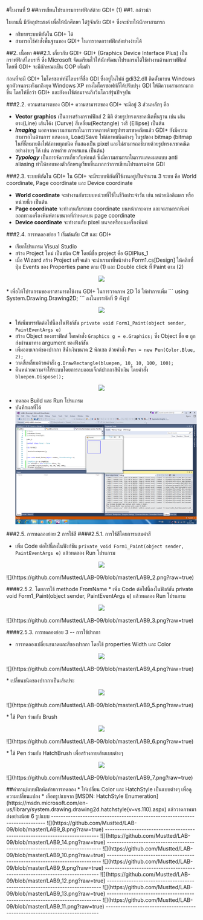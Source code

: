 #ใบงานที่ 9
##การเขียนโปรแกรมกราฟฟิกส์ด้วย GDI+ (1)
##1.	กล่าวนำ

ใบงานนี้ มีวัตถุประสงค์ เพื่อให้นักศึกษา ได้รู้จักกับ GDI+ ซึ่งจะช่วยให้นักษาสามารถ

* อธิบายระบบพิกัดใน  GDI+ ได้
* สามารถใช้คำสั่งพื้นฐานของ GDI+ ในการวาดกราฟฟิกส์อย่างง่ายได้

##2.	เนื้อหา
###2.1.	เกี่ยวกับ GDI+
GDI+ (Graphics Device Interface Plus) เป็นกราฟฟิกส์ไลบรารี่ ซึ่ง Microsoft จัดเตรียมไว้ให้นักพัฒนาโปรแกรมได้ใช้ทำงานด้านกราฟฟิกส์ โดยที่ GDI+ จะมีลักษณะเป็น OOP เต็มตัว 

ก่อนที่จะมี GDI+ ไมโครซอฟท์มีไลบรารี่ชื่อ GDI ซึ่งอยู่ในไฟล์ gdi32.dll ติดตั้งมาบน Windows ทุกตัวจนกระทั่งมาถึงยุค Windows XP ทางไมโครซอฟท์ก็ได้ปรับปรุง GDI ให้มีความสามารถมากขึ้น โดยให้ชื่อว่า GDI+ และยังคงใช้ต่อมาจนถึงวินโดวส์รุ่นปัจจุบัน

###2.2.	ความสามารถของ GDI+ 
ความสามารถของ GDI+ จะมีอยู่ 3 ส่วนหลักๆ คือ
* **Vector graphics** เป็นการสร้างกราฟฟิกส์ 2 มิติ ด้วยรูปทรงเรขาคณิตพื้นฐาน เช่น เส้นตรง(Line) เส้นโค้ง (Curve)  สี่เหลี่ยม(Rectangle) วงรี (Ellipse) เป็นต้น 
* ***Imaging*** นอกจากความสามารถในการวาดภาพด้วยรูปทรงเรขาคณิตแล้ว GDI+ ยังมีความสามารถในด้านการ แสดงผล, Load/Save ไฟล์ภาพชนิดต่างๆ ในรูปของ bitmap (bitmap ในที่นี้หมายถึงไฟล์ภาพทุกชนิด ที่แสดงเป็น pixel และไม่สามารถอธิบายด้วยรูปทรงเรขาคณิตอย่างง่ายๆ ได้ เช่น ภาพถ่าย ภาพสแกน เป็นต้น)  
* ***Typology*** เป็นการจัดการเกี่ยวกับฟอนต์ ซึ่งมีความสามารถในการแสดงผลแบบ anti aliasing ทำให้ขอบของตัวอักษรดูเรียบขึ้นมากกว่าการเขียนโปรแกรมด้วย GDI 

###2.3.	ระบบพิกัดใน GDI+
ใน GDI+ จะมีระบบพิกัดที่ใช้งานอยู่เป็นจำนวน 3 ระบบ คือ World coordinate, Page coordinate และ Device coordinate

* **World coordinate** จะทำงานกับระบบหน่วยที่ใช้ในชีวิตประจำวัน เช่น หน่วยมิลลิเมตร หรือ หน่วยนิ้ว เป็นต้น
* **Page coordinate** จะทำงานกับระบบ coordinate บนหน้ากระดาษ และจะสามารถพิมพ์ออกทางเครื่องพิมพ์ตามขนาดที่กำหนดบน page coordinate
* **Device coordinate** จะทำงานกับ pixel บนจอหรือบนเครื่องพิมพ์

###2.4.	การทดลองย่อย 1   เริ่มต้นกับ C# และ GDI+
* เรียกโปรแกรม Visual Studio
 * สร้าง Project ใหม่ เป็นชนิด C# โดยมีชื่อ project คือ GDIPlus_1
* เมื่อ Wizard สร้าง Project เสร็จแล้ว จะนำเรามาที่หน้าต่าง Form1.cs[Design] ให้คลิกที่ปุ่ม Events ของ Properties pane ตาม (1) และ Double click ที่ Paint ตาม (2)

<p align="center">
<img src="https://github.com/Desktop-Programming-Lab-2559/LAB-09/blob/master/imgs/lab9-1.png">
</p> 
* เพื่อให้โปรแกรมของเราสามารถใช้งาน GDI+ ในการวาดภาพ 2D ได้ ให้ทำการเพิ่ม ```  using System.Drawing.Drawing2D; ``` ลงในบรรทัดที่ 9 ดังรูป 
<p align="center">
<img src="https://github.com/Desktop-Programming-Lab-2559/LAB-09/blob/master/imgs/lab9-2.png">
</p> 

* ให้เพิ่มบรรทัดต่อไปนี้ลงในฟังก์ชัน ```private void Form1_Paint(object sender, PaintEventArgs e)```
 * สร้าง Object ของกราฟิกส์ โดยคำสั่ง  ```Graphics g = e.Graphics;``` ซึ่ง Object ชื่อ e ถูกส่งผ่านมาทาง argument ของฟังก์ชัน
 * เพิ่มออบเจกต์ของปากกา สีน้ำเงินขนาด 2 พิกเซล ด้วยคำสั่ง ```Pen = new Pen(Color.Blue, 2);```
 * วาดสี่เหลี่ยมด้วยคำสั่ง ```g.DrawRectangle(bluepen, 10, 10, 100, 100);```
 * คืนหน่วยความจำให้ระบบโดยการลบออบเจ็กต์ปากกาสีน้ำเงิน โดยคำสั่ง ```bluepen.Dispose();```

<p align="center">
<img src="https://github.com/Desktop-Programming-Lab-2559/LAB-09/blob/master/imgs/lab9-3.png">
</p> 
 
 * ทดลอง Build และ Run โปรแกรม
 * บันทึกผลที่ได้
 ![](https://github.com/Mustted/LAB-09/blob/master/LAB9_1.png?raw=true)

###2.5.	การทดลองย่อย 2  การใช้สี
####2.5.1.	การใช้สีโดยการผสมค่าสี
* เพิ่ม Code ต่อไปนี้ลงในฟังก์ชัน ```private void Form1_Paint(object sender, PaintEventArgs e)``` แล้วทดลอง Run โปรแกรม

<p align="center">
<img src="https://github.com/Desktop-Programming-Lab-2559/LAB-09/blob/master/imgs/lab9-4.png">
</p> 
 ![](https://github.com/Mustted/LAB-09/blob/master/LAB9_2.png?raw=true)
 </p>
####2.5.2.	โดยการใช้ methode FromName 
* เพิ่ม Code ต่อไปนี้ลงในฟังก์ชัน private void Form1_Paint(object sender, PaintEventArgs e) แล้วทดลอง Run โปรแกรม
 <p align="center">
<img src="https://github.com/Desktop-Programming-Lab-2559/LAB-09/blob/master/imgs/lab9-5.png">
</p> 
![](https://github.com/Mustted/LAB-09/blob/master/LAB9_3.png?raw=true)
</p>

####2.5.3. การทดลองย่อย 3  -- การใช้ปากกา
* การทดลองเปลี่ยนขนาดและสีของปากกา โดยใช้ properties Width และ Color
<p align="center">
<img src="https://github.com/Desktop-Programming-Lab-2559/LAB-09/blob/master/imgs/lab9-6.png">
</p> 
![](https://github.com/Mustted/LAB-09/blob/master/LAB9_4.png?raw=true)
</p>
* เปลี่ยนชนิดของปากกาเป็นเส้นประ
<p align="center">
<img src="https://github.com/Desktop-Programming-Lab-2559/LAB-09/blob/master/imgs/lab9-7.png">
</p> 
![](https://github.com/Mustted/LAB-09/blob/master/LAB9_5.png?raw=true)
</p>
* ใช้ Pen ร่วมกับ Brush  
<p align="center">
<img src="https://github.com/Desktop-Programming-Lab-2559/LAB-09/blob/master/imgs/lab9-8.png">
</p> 
![](https://github.com/Mustted/LAB-09/blob/master/LAB9_6.png?raw=true)
</p>
* ใช้ Pen ร่วมกับ HatchBrush  เพื่อสร้างลายเส้นแบบต่างๆ
<p align="center">
<img src="https://github.com/Desktop-Programming-Lab-2559/LAB-09/blob/master/imgs/lab9-9.png">
</p> 
![](https://github.com/Mustted/LAB-09/blob/master/LAB9_7.png?raw=true)
</p>
##คำถาม/แบบฝึกหัดท้ายการทดลอง
* ให้เปลี่ยน Color และ HatchStyle เป็นแบบต่างๆ เพื่อดูความเปลี่ยนแปลง 
 * เลือกรูปแบจาก [MSDN: HatchStyle Enumeration](https://msdn.microsoft.com/en-us/library/system.drawing.drawing2d.hatchstyle(v=vs.110).aspx) แล้ววาดภาพมาส่งอย่างน้อย 6 รูปแบบ 
---------------------------------------------------------------------------
![](https://github.com/Mustted/LAB-09/blob/master/LAB9_8.png?raw=true)
---------------------------------------------------------------------------
![](https://github.com/Mustted/LAB-09/blob/master/LAB9_14.png?raw=true)
---------------------------------------------------------------------------
![](https://github.com/Mustted/LAB-09/blob/master/LAB9_10.png?raw=true)
---------------------------------------------------------------------------
![](https://github.com/Mustted/LAB-09/blob/master/LAB9_9.png?raw=true)
---------------------------------------------------------------------------
![](https://github.com/Mustted/LAB-09/blob/master/LAB9_12.png?raw=true)
---------------------------------------------------------------------------
![](https://github.com/Mustted/LAB-09/blob/master/LAB9_13.png?raw=true)
---------------------------------------------------------------------------
![](https://github.com/Mustted/LAB-09/blob/master/LAB9_11.png?raw=true)
---------------------------------------------------------------------------

